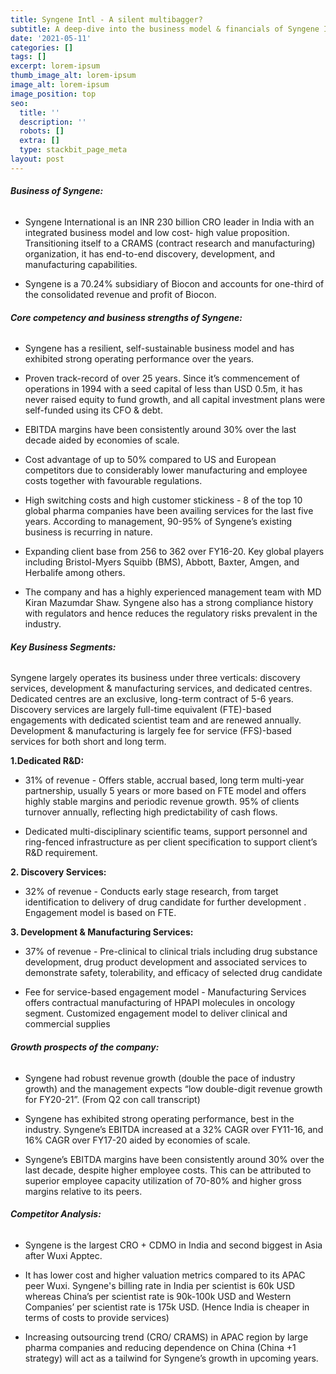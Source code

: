 ```yaml
---
title: Syngene Intl - A silent multibagger?
subtitle: A deep-dive into the business model & financials of Syngene International ltd
date: '2021-05-11'
categories: []
tags: []
excerpt: lorem-ipsum
thumb_image_alt: lorem-ipsum
image_alt: lorem-ipsum
image_position: top
seo:
  title: ''
  description: ''
  robots: []
  extra: []
  type: stackbit_page_meta
layout: post
---
```

###### **Business of Syngene:**

*   Syngene International is an INR 230 billion CRO leader in India with an integrated business model and low cost- high value proposition. Transitioning itself to a CRAMS (contract research and manufacturing) organization, it has end-to-end discovery, development, and manufacturing capabilities.

*   Syngene is a 70.24% subsidiary of Biocon and accounts for one-third of the consolidated revenue and profit of Biocon.

###### **Core competency and business strengths of Syngene:**

*   Syngene has a resilient, self-sustainable business model and has exhibited strong operating performance over the years.

*   Proven track-record of over 25 years. Since it’s commencement of operations in 1994 with a seed capital of less than USD 0.5m, it has never raised equity to fund growth, and all capital investment plans were self-funded using its CFO & debt.

*   EBITDA margins have been consistently around 30% over the last decade aided by economies of scale.

*   Cost advantage of up to 50% compared to US and European competitors due to considerably lower manufacturing and employee costs together with favourable regulations.

*   High switching costs and high customer stickiness - 8 of the top 10 global pharma companies have been availing services for the last five years. According to management, 90-95% of Syngene’s existing business is recurring in nature.

*   Expanding client base from 256 to 362 over FY16-20. Key global players including Bristol-Myers Squibb (BMS), Abbott, Baxter, Amgen, and Herbalife among others.

*   The company and has a highly experienced management team with MD Kiran Mazumdar Shaw. Syngene also has a strong compliance history with regulators and hence reduces the regulatory risks prevalent in the industry.

###### **Key Business Segments:**

Syngene largely operates its business under three verticals: discovery services, development & manufacturing services, and dedicated centres. Dedicated centres are an exclusive, long-term contract of 5-6 years. Discovery services are largely full-time equivalent (FTE)-based engagements with dedicated scientist team and are renewed annually. Development & manufacturing is largely fee for service (FFS)-based services for both short and long term.

**1.Dedicated R\&D:**

*   31% of revenue    \- Offers stable, accrual based, long term multi-year partnership, usually 5 years or more based on FTE model and offers highly stable margins and periodic revenue growth. 95% of clients turnover annually, reflecting high predictability of cash flows.

*   Dedicated multi-disciplinary scientific teams, support personnel and ring-fenced infrastructure as per client specification to support client’s R\&D requirement.

**2. Discovery Services:**

*   32% of revenue    \- Conducts early stage research, from target identification to delivery of drug candidate for further development    . Engagement model is based on FTE.

**3. Development & Manufacturing Services:**

*   37% of revenue    \- Pre-clinical to clinical trials including drug substance development, drug product development and associated services to demonstrate safety, tolerability, and efficacy of selected drug candidate

*   Fee for service-based engagement model    \- Manufacturing Services offers contractual manufacturing of HPAPI molecules in oncology segment.    Customized engagement model to deliver clinical and commercial supplies

###### **Growth prospects of the company:**

*   Syngene had robust revenue growth (double the pace of industry growth) and the management expects “low double-digit revenue growth for FY20-21”. (From Q2 con call transcript)

*   Syngene has exhibited strong operating performance, best in the industry. Syngene’s EBITDA increased at a 32% CAGR over FY11-16, and 16% CAGR over FY17-20 aided by economies of scale.

*   Syngene’s EBITDA margins have been consistently around 30% over the last decade, despite higher employee costs. This can be attributed to superior employee capacity utilization of 70-80% and higher gross margins relative to its peers.

###### **Competitor Analysis:**

*   Syngene is the largest CRO + CDMO in India and second biggest in Asia after Wuxi Apptec.

*   It has lower cost and higher valuation metrics compared to its APAC peer Wuxi. Syngene's billing rate in India per scientist is 60k USD whereas China’s per scientist rate is 90k-100k USD and Western Companies’ per scientist rate is 175k USD. (Hence India is cheaper in terms of costs to provide services)

*   Increasing outsourcing trend (CRO/ CRAMS) in APAC region by large pharma companies and reducing dependence on China (China +1 strategy) will act as a tailwind for Syngene’s growth in upcoming years.
